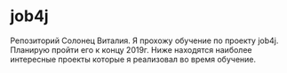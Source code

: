 # job4j
Репозиторий Солонец Виталия. Я прохожу обучение по проекту job4j.
Планирую пройти его к концу 2019г. 
Ниже находятся наиболее интересные проекты которые я реализовал во время обучение.